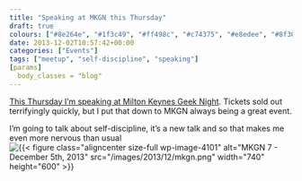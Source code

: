 ```yaml
---
title: "Speaking at MKGN this Thursday"
draft: true
colours: ["#8e264e", "#1f3c49", "#ff498c", "#c74375", "#e8edee", "#8f3054", "#ffffff"]
date: 2013-12-02T10:57:42+00:00
categories: ["Events"]
tags: ["meetup", "self-discipline", "speaking"]
[params]
  body_classes = "blog"
---
```


[This Thursday I’m speaking at Milton Keynes Geek Night](http://mkgeeknight.co.uk). Tickets sold out terrifyingly quickly, but I put that down to MKGN always being a great event.

I’m going to talk about self-discipline, it’s a new talk and so that makes me even more nervous than usual![{{< figure class="aligncenter size-full wp-image-4101" alt="MKGN 7 - December 5th, 2013" src="/images/2013/12/mkgn.png" width="740" height="600" >}}](http://mkgeeknight.co.uk)

	